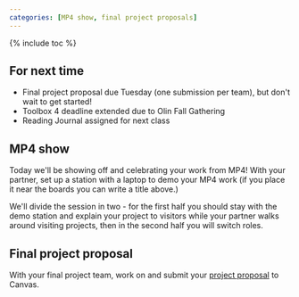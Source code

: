 ```yaml
---
categories: [MP4 show, final project proposals]
---
```


{% include toc %}

## For next time

* Final project proposal due Tuesday (one submission per team), but don't wait to get started!
* Toolbox 4 deadline extended due to Olin Fall Gathering
* Reading Journal assigned for next class


## MP4 show

Today we'll be showing off and celebrating your work from MP4! With your partner, set up a station with a laptop to demo your MP4 work (if you place it near the boards you can write a title above.)

We'll divide the session in two - for the first half you should stay with the demo station and explain your project to visitors while your partner walks around visiting projects, then in the second half you will switch roles.


## Final project proposal

With your final project team, work on and submit your [project proposal](/assignments/final-project.html#project-proposal) to Canvas.

